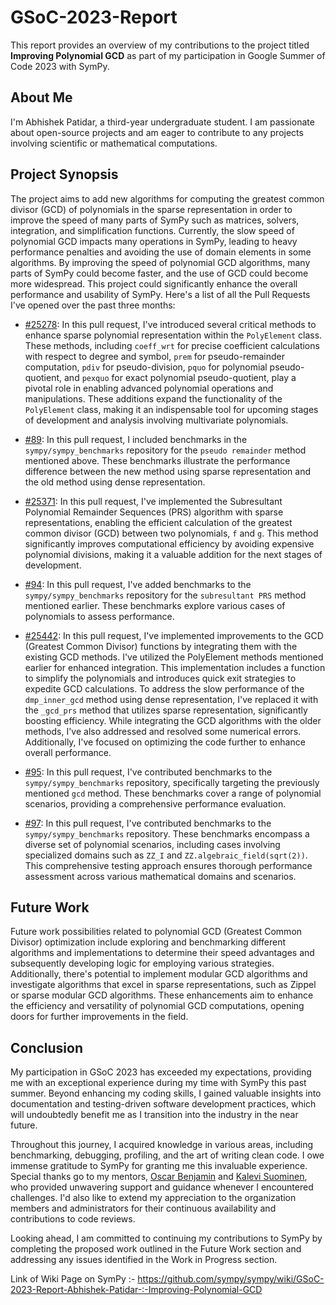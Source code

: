 # GSoC-2023-Report

This report provides an overview of my contributions to the project titled **Improving Polynomial GCD** as part of my participation in Google Summer of Code 2023 with SymPy.

## About Me

I'm Abhishek Patidar, a third-year undergraduate student. I am passionate about open-source projects and am eager to contribute to any projects involving scientific or mathematical computations.

## Project Synopsis

The project aims to add new algorithms for computing the greatest common divisor (GCD)
of polynomials in the sparse representation in order to improve the speed of many parts of
SymPy such as matrices, solvers, integration, and simplification functions. Currently, the slow
speed of polynomial GCD impacts many operations in SymPy, leading to heavy performance
penalties and avoiding the use of domain elements in some algorithms. By improving the
speed of polynomial GCD algorithms, many parts of SymPy could become faster, and the use
of GCD could become more widespread. This project could significantly enhance the overall
performance and usability of SymPy.
Here's a list of all the Pull Requests I've opened over the past three months:

- [#25278](https://github.com/sympy/sympy/pull/25278): In this pull request, I've introduced several critical methods to enhance sparse polynomial representation within the `PolyElement` class. These methods, including `coeff_wrt` for precise coefficient calculations with respect to degree and symbol, `prem` for pseudo-remainder computation, `pdiv` for pseudo-division, `pquo` for polynomial pseudo-quotient, and `pexquo` for exact polynomial pseudo-quotient, play a pivotal role in enabling advanced polynomial operations and manipulations. These additions expand the functionality of the `PolyElement` class, making it an indispensable tool for upcoming stages of development and analysis involving multivariate polynomials.

- [#89](https://github.com/sympy/sympy_benchmarks/pull/89): In this pull request, I included benchmarks in the `sympy/sympy_benchmarks` repository for the `pseudo remainder` method mentioned above. These benchmarks illustrate the performance difference between the new method using sparse representation and the old method using dense representation.

- [#25371](https://github.com/sympy/sympy/pull/25371): In this pull request, I've implemented the Subresultant Polynomial Remainder Sequences (PRS) algorithm with sparse representations, enabling the efficient calculation of the greatest common divisor (GCD) between two polynomials, `f` and `g`. This method significantly improves computational efficiency by avoiding expensive polynomial divisions, making it a valuable addition for the next stages of development.

- [#94](https://github.com/sympy/sympy_benchmarks/pull/94): In this pull request, I've added benchmarks to the `sympy/sympy_benchmarks` repository for the `subresultant PRS` method mentioned earlier. These benchmarks explore various cases of polynomials to assess performance.

- [#25442](https://github.com/sympy/sympy/pull/25442): In this pull request, I've implemented improvements to the GCD (Greatest Common Divisor) functions by integrating them with the existing GCD methods. I've utilized the PolyElement methods mentioned earlier for enhanced integration. This implementation includes a function to simplify the polynomials and introduces quick exit strategies to expedite GCD calculations. To address the slow performance of the `dmp_inner_gcd` method using dense representation, I've replaced it with the `_gcd_prs` method that utilizes sparse representation, significantly boosting efficiency. While integrating the GCD algorithms with the older methods, I've also addressed and resolved some numerical errors. Additionally, I've focused on optimizing the code further to enhance overall performance.

- [#95](https://github.com/sympy/sympy_benchmarks/pull/95): In this pull request, I've contributed benchmarks to the `sympy/sympy_benchmarks` repository, specifically targeting the previously mentioned `gcd` method. These benchmarks cover a range of polynomial scenarios, providing a comprehensive performance evaluation.

- [#97](https://github.com/sympy/sympy_benchmarks/pull/97):  In this pull request, I've contributed benchmarks to the `sympy/sympy_benchmarks` repository. These benchmarks encompass a diverse set of polynomial scenarios, including cases involving specialized domains such as `ZZ_I` and `ZZ.algebraic_field(sqrt(2))`. This comprehensive testing approach ensures thorough performance assessment across various mathematical domains and scenarios.

## Future Work

Future work possibilities related to polynomial GCD (Greatest Common Divisor) optimization include exploring and benchmarking different algorithms and implementations to determine their speed advantages and subsequently developing logic for employing various strategies. Additionally, there's potential to implement modular GCD algorithms and investigate algorithms that excel in sparse representations, such as Zippel or sparse modular GCD algorithms. These enhancements aim to enhance the efficiency and versatility of polynomial GCD computations, opening doors for further improvements in the field.

## Conclusion 

My participation in GSoC 2023 has exceeded my expectations, providing me with an exceptional experience during my time with SymPy this past summer. Beyond enhancing my coding skills, I gained valuable insights into documentation and testing-driven software development practices, which will undoubtedly benefit me as I transition into the industry in the near future.

Throughout this journey, I acquired knowledge in various areas, including benchmarking, debugging, profiling, and the art of writing clean code. I owe immense gratitude to SymPy for granting me this invaluable experience. Special thanks go to my mentors, [Oscar Benjamin](https://github.com/oscarbenjamin) and [Kalevi Suominen](https://github.com/jksuom), who provided unwavering support and guidance whenever I encountered challenges. I'd also like to extend my appreciation to the organization members and administrators for their continuous availability and contributions to code reviews.

Looking ahead, I am committed to continuing my contributions to SymPy by completing the proposed work outlined in the Future Work section and addressing any issues identified in the Work in Progress section.

Link of Wiki Page on SymPy :- https://github.com/sympy/sympy/wiki/GSoC-2023-Report-Abhishek-Patidar-:-Improving-Polynomial-GCD
